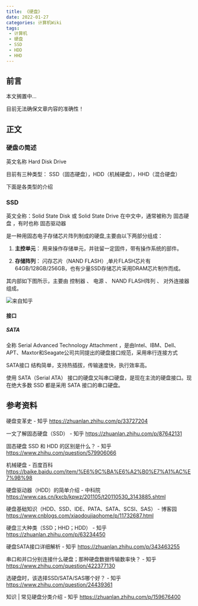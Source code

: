 ```yaml
---
title: 《硬盘》
date: 2022-01-27
categories: 计算机Wiki
tags: 
 - 计算机
 - 硬盘
 - SSD
 - HDD
 - HHD
---
```

## 前言
本文搁置中...

目前无法确保文章内容的准确性！


## 正文
### 硬盘の简述 
英文名称 Hard Disk Drive

目前有三种类型：
SSD（固态硬盘），HDD（机械硬盘），HHD（混合硬盘）

下面是各类型的介绍


### SSD
英文全称：Solid State Disk 或 Solid State Drive 
在中文中，通常被称为 固态硬盘 ，有时也称 固态驱动器

是一种用固态电子存储芯片阵列制成的硬盘,主要由以下两部分组成：

1. **主控单元**：
用来操作存储单元，并驻留一定固件，带有操作系统的部件。

2. **存储阵列**：
闪存芯片（NAND FLASH）,单片FLASH芯片有64GB/128GB/256GB，也有少量SSD存储芯片采用DRAM芯片制作而成。

其内部如下图所示，主要由 控制器 、 电源 、 NAND FLASH阵列 、 对外连接器 组成。

![来自知乎](https://pic2.zhimg.com/80/v2-57d0908f1ebf743c59c1347711eb26d9_720w.webp)

#### 接口
##### SATA
全称 Serial Advanced Technology Attachment ，是由Intel、IBM、Dell、APT、Maxtor和Seagate公司共同提出的硬盘接口规范，采用串行连接方式

 SATA接口 结构简单，支持热插拔，传输速度快，执行效率高。

使用 SATA（Serial ATA） 接口的硬盘又叫串口硬盘，是现在主流的硬盘接口。现在绝大多数 SSD 都是采用 SATA 接口的串口硬盘。









## 参考资料
硬盘变革史 - 知乎
https://zhuanlan.zhihu.com/p/33727204

一文了解固态硬盘（SSD） - 知乎
https://zhuanlan.zhihu.com/p/87642131

固态硬盘 SSD 和 HDD 的区别是什么？ - 知乎
https://www.zhihu.com/question/579906066

机械硬盘 - 百度百科
https://baike.baidu.com/item/%E6%9C%BA%E6%A2%B0%E7%A1%AC%E7%9B%98

硬盘驱动器（HDD）的简单介绍 - 中科院
https://www.cas.cn/kxcb/kpwz/201105/t20110530_3143885.shtml


硬盘基础知识（HDD、SSD、IDE、PATA、SATA、SCSI、SAS） - 博客园
https://www.cnblogs.com/xiaodoujiaohome/p/11732687.html

硬盘三大种类（SSD；HHD；HDD） - 知乎
https://zhuanlan.zhihu.com/p/63234450

硬盘SATA接口详细解析 - 知乎
https://zhuanlan.zhihu.com/p/343463255

串口和并口分别连接什么硬盘；那种硬盘数据传输数率快？ - 知乎
https://www.zhihu.com/question/422377130

选硬盘时，该选择SSD/SATA/SAS哪个好？ - 知乎
https://www.zhihu.com/question/24439361

知识 | 常见硬盘分类介绍 - 知乎
https://zhuanlan.zhihu.com/p/159676400